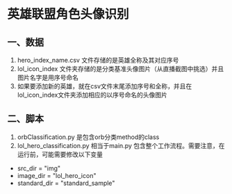 # 英雄联盟角色头像识别
## 一、数据
1. hero_index_name.csv 文件存储的是英雄全称及其对应序号
2. lol_icon_index 文件夹存储的是分类基准头像图片（从直播截图中挑选）并且图片名字是用序号命名
3. 如果要添加新的英雄，就在csv文件末尾添加序号和全称，并且在lol_icon_index文件夹添加相应的以序号命名的头像图片
## 二、脚本
1. orbClassification.py 是包含orb分类method的class
2. lol_hero_classification.py 相当于main.py 包含整个工作流程。需要注意，在运行前，可能需要修改以下变量
+ src_dir = "img"
+ image_dir = "lol_hero_icon"
+ standard_dir = "standard_sample" 
